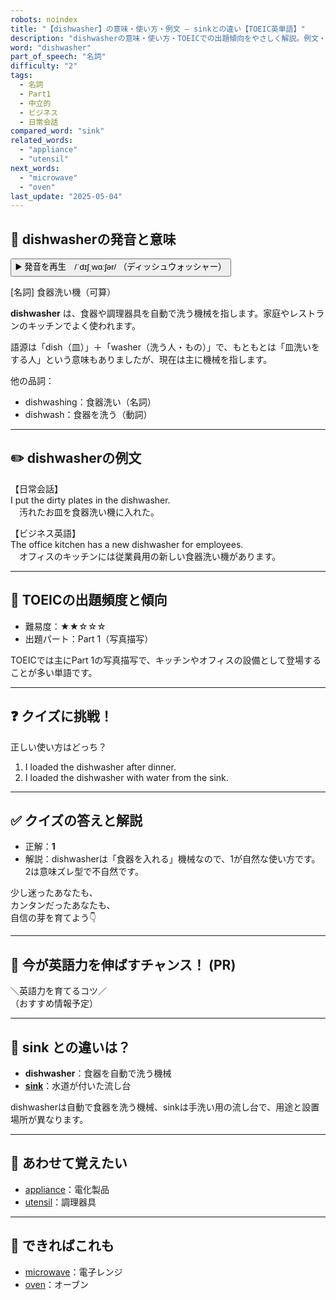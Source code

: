 ```yaml
---
robots: noindex
title: "【dishwasher】の意味・使い方・例文 ― sinkとの違い【TOEIC英単語】"
description: "dishwasherの意味・使い方・TOEICでの出題傾向をやさしく解説。例文・クイズ付きでsinkとの違いもわかりやすく学べます。"
word: "dishwasher"
part_of_speech: "名詞"
difficulty: "2"
tags:
  - 名詞
  - Part1
  - 中立的
  - ビジネス
  - 日常会話
compared_word: "sink"
related_words:
  - "appliance"
  - "utensil"
next_words:
  - "microwave"
  - "oven"
last_update: "2025-05-04"
---
```


## 🔰 dishwasherの発音と意味

<button class="play-audio" onclick="playTTS('dishwasher')">
  <span class="play-audio-main">
    ▶️ 発音を再生　/ˈdɪʃˌwɑːʃər/
  </span>
  <span class="play-audio-sub">
    （ディッシュウォッシャー）
  </span>
</button>

[名詞] 食器洗い機（可算）

**dishwasher** は、食器や調理器具を自動で洗う機械を指します。家庭やレストランのキッチンでよく使われます。

語源は「dish（皿）」＋「washer（洗う人・もの）」で、もともとは「皿洗いをする人」という意味もありましたが、現在は主に機械を指します。

他の品詞：  
- dishwashing：食器洗い（名詞）
- dishwash：食器を洗う（動詞）

---

## ✏️ dishwasherの例文

【日常会話】  
I put the dirty plates in the dishwasher.  
　汚れたお皿を食器洗い機に入れた。

【ビジネス英語】  
The office kitchen has a new dishwasher for employees.  
　オフィスのキッチンには従業員用の新しい食器洗い機があります。

---

## 🎯 TOEICの出題頻度と傾向

- 難易度：★★☆☆☆
- 出題パート：Part 1（写真描写）

TOEICでは主にPart 1の写真描写で、キッチンやオフィスの設備として登場することが多い単語です。

---

## ❓ クイズに挑戦！

正しい使い方はどっち？

1. I loaded the dishwasher after dinner.  
2. I loaded the dishwasher with water from the sink.

---

## ✅ クイズの答えと解説

- 正解：**1**
- 解説：dishwasherは「食器を入れる」機械なので、1が自然な使い方です。2は意味ズレ型で不自然です。

少し迷ったあなたも、  
カンタンだったあなたも、  
自信の芽を育てよう👇️

---

## 🚀 今が英語力を伸ばすチャンス！ (PR)

<div class="info-center">
＼英語力を育てるコツ／<br>  
（おすすめ情報予定）
</div>

---

## 🤔  sink との違いは？

- **dishwasher**：食器を自動で洗う機械
- **[sink](/sink)**：水道が付いた流し台

dishwasherは自動で食器を洗う機械、sinkは手洗い用の流し台で、用途と設置場所が異なります。

---

## 🧩 あわせて覚えたい

- [appliance](/appliance)：電化製品
- [utensil](/utensil)：調理器具

---

## 📖 できればこれも

- [microwave](/microwave)：電子レンジ
- [oven](/oven)：オーブン

<!-- cvid: aid16_bid04 -->
